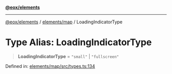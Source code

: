 [**@eox/elements**](../../../README.md)

***

[@eox/elements](../../../modules.md) / [elements/map](../README.md) / LoadingIndicatorType

# Type Alias: LoadingIndicatorType

> **LoadingIndicatorType** = `"small"` \| `"fullscreen"`

Defined in: [elements/map/src/types.ts:134](https://github.com/EOX-A/EOxElements/blob/06d2a3f117adcd4ad69f31388ca5094d06b1baf6/elements/map/src/types.ts#L134)
